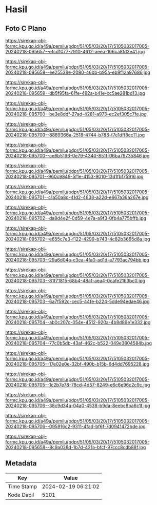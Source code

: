 # Hasil

## Foto C Plano

https://sirekap-obj-formc.kpu.go.id/a49a/pemilu/pdpr/51/05/03/20/17/5105032017005-20240218-095657--efcd1077-2910-4612-aeea-106ca8fd3e41.jpg

https://sirekap-obj-formc.kpu.go.id/a49a/pemilu/pdpr/51/05/03/20/17/5105032017005-20240218-095659--ee25538e-2080-46db-b95a-eb9f12a97686.jpg

https://sirekap-obj-formc.kpu.go.id/a49a/pemilu/pdpr/51/05/03/20/17/5105032017005-20240218-095659--db5f95fa-61fe-462a-b41e-cc5ae281bd13.jpg

https://sirekap-obj-formc.kpu.go.id/a49a/pemilu/pdpr/51/05/03/20/17/5105032017005-20240218-095700--be3e8ddf-27ad-4281-a973-ec2ef305c7fe.jpg

https://sirekap-obj-formc.kpu.go.id/a49a/pemilu/pdpr/51/05/03/20/17/5105032017005-20240218-095700--8889366a-2518-4744-b783-f7e1dff8ec11.jpg

https://sirekap-obj-formc.kpu.go.id/a49a/pemilu/pdpr/51/05/03/20/17/5105032017005-20240218-095700--ce6b5196-0e79-4340-851f-06ba79735846.jpg

https://sirekap-obj-formc.kpu.go.id/a49a/pemilu/pdpr/51/05/03/20/17/5105032017005-20240218-095701--960c9849-5f1e-4153-9010-13d1fbf75916.jpg

https://sirekap-obj-formc.kpu.go.id/a49a/pemilu/pdpr/51/05/03/20/17/5105032017005-20240218-095701--c1a50a8d-41d2-4838-a22d-e667a39a267e.jpg

https://sirekap-obj-formc.kpu.go.id/a49a/pemilu/pdpr/51/05/03/20/17/5105032017005-20240218-095702--da8d4e2f-0d59-4e7a-a9f3-0fb4a775bffb.jpg

https://sirekap-obj-formc.kpu.go.id/a49a/pemilu/pdpr/51/05/03/20/17/5105032017005-20240218-095702--e655c7e3-f122-4299-b743-4c82b3665d8a.jpg

https://sirekap-obj-formc.kpu.go.id/a49a/pemilu/pdpr/51/05/03/20/17/5105032017005-20240218-095703--29a6d04a-c3ca-4fa0-ad1d-a7793ac794bb.jpg

https://sirekap-obj-formc.kpu.go.id/a49a/pemilu/pdpr/51/05/03/20/17/5105032017005-20240218-095703--81f71815-68b4-48a1-aea4-0cafe21b3bc0.jpg

https://sirekap-obj-formc.kpu.go.id/a49a/pemilu/pdpr/51/05/03/20/17/5105032017005-20240218-095703--6a7f592c-cec5-44fe-b224-5dde94edae46.jpg

https://sirekap-obj-formc.kpu.go.id/a49a/pemilu/pdpr/51/05/03/20/17/5105032017005-20240218-095704--ab0c207c-054e-4512-920a-4b8d89e1e332.jpg

https://sirekap-obj-formc.kpu.go.id/a49a/pemilu/pdpr/51/05/03/20/17/5105032017005-20240218-095704--77c0b5db-43af-462c-b522-049e3804584b.jpg

https://sirekap-obj-formc.kpu.go.id/a49a/pemilu/pdpr/51/05/03/20/17/5105032017005-20240218-095705--17e02e0e-32bf-490b-b15b-6d4dd7695228.jpg

https://sirekap-obj-formc.kpu.go.id/a49a/pemilu/pdpr/51/05/03/20/17/5105032017005-20240218-095705--1c2b7e78-78cd-4d57-8249-e6c6e96c2c9c.jpg

https://sirekap-obj-formc.kpu.go.id/a49a/pemilu/pdpr/51/05/03/20/17/5105032017005-20240218-095706--38c9d34a-04a0-4538-b9da-8eebc8ba6c1f.jpg

https://sirekap-obj-formc.kpu.go.id/a49a/pemilu/pdpr/51/05/03/20/17/5105032017005-20240218-095706--095916c2-9311-4fad-bf6f-7d0941472bde.jpg

https://sirekap-obj-formc.kpu.go.id/a49a/pemilu/pdpr/51/05/03/20/17/5105032017005-20240218-095658--8c9a038d-1b7d-421a-bfcf-97ccc8cdb88f.jpg


## Metadata

| Key        | Value               |
| ---------- | ------------------- |
| Time Stamp | 2024-02-19 06:21:02 |
| Kode Dapil | 5101                |




